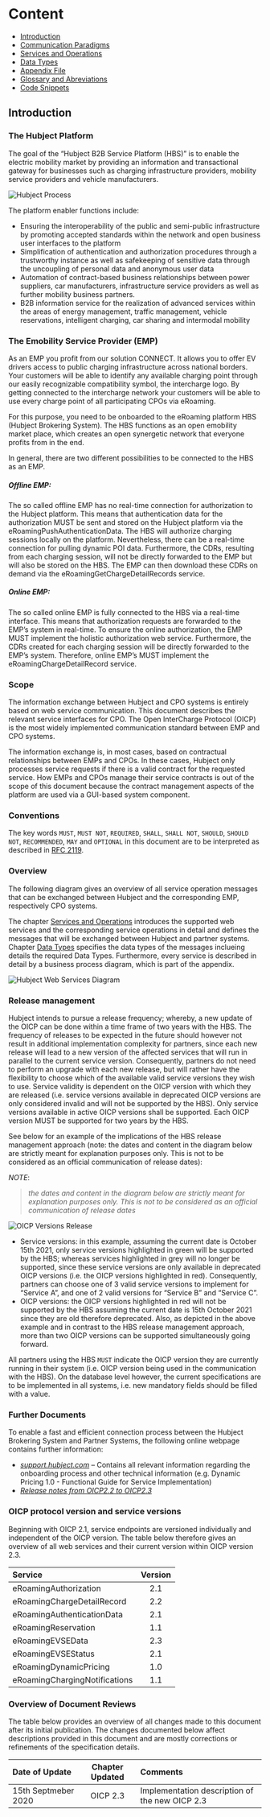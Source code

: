 # Content



* [Introduction](#Introduction)
* [Communication Paradigms](01_EMP_Communication_Paradigms.asciidoc)
* [Services and Operations](02_EMP_Services_and_Operations.asciidoc)
* [Data Types](03_EMP_Data_Types.asciidoc)
* [Appendix File](04_Appendix.asciidoc)
* [Glossary and Abreviations](05_Glossary_and_Abreviations.asciidoc)
* [Code Snippets](06_EMP_Code_Snippets.asciidoc)

## Introduction

### The Hubject Platform

The goal of the “Hubject B2B Service Platform (HBS)” is to enable the electric mobility market by providing an information and transactional gateway for businesses such as charging infrastructure providers, mobility service providers and vehicle manufacturers.

![Hubject Process](images/hubject_1.png)

The platform enabler functions include: 

*	Ensuring the interoperability of the public and semi-public infrastructure by promoting accepted standards  within the network and open business user interfaces to the platform 
*	Simplification of authentication and authorization procedures through a trustworthy instance as well as safekeeping of sensitive data through the uncoupling of personal data and anonymous user data 
*	Automation of contract-based business relationships between power suppliers, car manufacturers, infrastructure service providers as well as further mobility business partners. 
*	B2B information service for the realization of advanced services within the areas of energy management, traffic management, vehicle reservations, intelligent charging, car sharing and intermodal mobility

### The Emobility Service Provider (EMP)
As an EMP you profit from our solution CONNECT. It allows you to offer EV drivers access to public charging infrastructure across national borders. Your customers will be able to identify any available charging point through our easily recognizable compatibility symbol, the intercharge logo. By getting connected to the intercharge network your customers will be able to use every charge point of all participating CPOs via eRoaming.

For this purpose, you need to be onboarded to the eRoaming platform HBS (Hubject Brokering System). The HBS functions as an open emobility market place, which creates an open synergetic network that everyone profits from in the end.

In general, there are two different possibilities to be connected to the HBS as an EMP.

##### Offline EMP: 
The so called offline EMP has no real-time connection for authorization to the Hubject platform. This means that authentication data for the authorization MUST be sent and stored on the Hubject platform via the eRoamingPushAuthenticationData. The HBS will authorize charging sessions locally on the platform. Nevertheless, there can be a real-time connection for pulling dynamic POI data. Furthermore, the CDRs, resulting from each charging session, will not be directly forwarded to the EMP but will also be stored on the HBS. The EMP can then download these CDRs on demand via the eRoamingGetChargeDetailRecords service.

##### Online EMP:
The so called online EMP is fully connected to the HBS via a real-time interface. This means that authorization requests are forwarded to the EMP’s system in real-time. To ensure the online authorization, the EMP MUST implement the holistic authorization web service. Furthermore, the CDRs created for each charging session will be directly forwarded to the EMP’s system. Therefore, online EMP’s MUST implement the eRoamingChargeDetailRecord service.
### Scope

The information exchange between Hubject and CPO systems is entirely based on web service communication. This document describes the relevant service interfaces for CPO. The Open InterCharge Protocol (OICP) is the most widely implemented communication standard between EMP and CPO systems.

The information exchange is, in most cases, based on contractual relationships between EMPs and CPOs. In these cases, Hubject only processes service requests if there is a valid contract for the requested service. How EMPs and CPOs manage their service contracts is out of the scope of this document because the contract management aspects of the platform are used via a GUI-based system component.

### Conventions

The key words `MUST`, `MUST NOT`, `REQUIRED`, `SHALL`, `SHALL NOT`, `SHOULD`, `SHOULD NOT`, `RECOMMENDED`, `MAY` and `OPTIONAL` in this document are to be interpreted as described in [RFC 2119](https://tools.ietf.org/html/rfc2119).  

### Overview

The following diagram gives an overview of all service operation messages that can be exchanged between Hubject and the corresponding EMP, respectively CPO systems.

The chapter [Services and Operations](02_EMP_Services_and_Operations.asciidoc) introduces the supported web services and the corresponding service operations in detail and defines the messages that will be exchanged between Hubject and partner systems. Chapter [Data Types](03_EMP_Data_Types.asciidoc) specifies the data types of the messages inclueing details the required Data Types. Furthermore, every service is described in detail by a business process diagram, which is part of the appendix.

![Hubject Web Services Diagram](images/web_services.png)

### Release management  

Hubject intends to pursue a release frequency; whereby, a new update of the OICP can be done within a time frame of two years with the HBS. The frequency of releases to be expected in the future should however not result in additional implementation complexity for partners, since each new release will lead to a new version of the affected services that will run in parallel to the current service version. Consequently, partners do not need to perform an upgrade with each new release, but will rather have the flexibility to choose which of the available valid service versions they wish to use. Service validity is dependent on the OICP version with which they are released (i.e. service versions available in deprecated OICP versions are only considered invalid and will not be supported by the HBS). Only service versions available in active OICP versions shall be supported. Each OICP version MUST be supported for two years by the HBS. 

See below for an example of the implications of the HBS release management approach (note: the dates and content in the diagram below are strictly meant for explanation purposes only. This is not to be considered as an official communication of release dates):

*NOTE*: 
>_the dates and content in the diagram below are strictly meant for explanation purposes only. This is not to be considered as an official communication of release dates_ 

![OICP Versions Release](images/oicp_version_release_example.png)

* Service versions: in this example, assuming the current date is October 15th 2021, only service versions highlighted in green will be supported by the HBS; whereas services highlighted in grey will no longer be supported, since these service versions are only available in deprecated OICP versions (i.e. the OICP versions highlighted in red). Consequently, partners can choose one of 3 valid service versions to implement for “Service A”, and one of 2 valid versions for “Service B” and “Service C”. 
* OICP versions: the OICP versions highlighted in red will not be supported by the HBS assuming the current date is 15th October 2021 since they are old therefore deprecated. Also, as depicted in the above example and in contrast to the HBS release management approach, more than two OICP versions can be supported simultaneously going forward.

All partners using the HBS `MUST` indicate the OICP version they are currently running in their system (i.e. OICP version being used in the communication with the HBS). On the database level however, the current specifications are to be implemented in all systems, i.e. new mandatory fields should be filled with a value.

### Further Documents

To enable a fast and efficient connection process between the Hubject Brokering System and Partner Systems, the following online webpage contains further information:

* [*support.hubject.com*](https://support.hubject.com/hc/en-us) – Contains all relevant information regarding the onboarding process and other technical information (e.g. Dynamic Pricing 1.0 - Functional Guide for Service Implementation)
* [*Release notes from OICP2.2 to OICP2.3*](https://github.com/oicp-moderator/OICP-2.3-Draft/blob/master/Realease_Notes.asciidoc)

### OICP protocol version and service versions

Beginning with OICP 2.1, service endpoints are versioned individually and independent of the OICP version. The table below therefore gives an overview of all web services and their current version within OICP version 2.3.  

|Service |Version     |
|:---|:---:|
|eRoamingAuthorization|2.1   |   
|eRoamingChargeDetailRecord|2.2   |
|eRoamingAuthenticationData|2.1   |
|eRoamingReservation|1.1   | 
|eRoamingEVSEData|2.3   | 
|eRoamingEVSEStatus|2.1  | 
|eRoamingDynamicPricing|1.0   | 
|eRoamingChargingNotifications|1.1  | 

### Overview of Document Reviews  

The table below provides an overview of all changes made to this document after its initial publication. The changes documented below affect descriptions provided in this document and are mostly corrections or refinements of the specification details.

|Date of Update |Chapter Updated     | Comments |
|:---|:---:|:---|
|15th Septmeber 2020|OICP 2.3   |   Implementation description of the new OICP 2.3  
